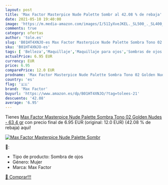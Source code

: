 ```yaml
---
layout: post
title: 'Max Factor Masterpice Nude Palette Sombr al 42.08 % de rebaja'
date: 2021-05-10 19:40:00
image: 'https://m.media-amazon.com/images/I/51IyXveJKEL._SL500_._SL400_.jpg'
comments: true
category: ofertas
author: 'tole.es'
slug: 'B01HT4XNJO-es Max Factor Masterpice Nude Palette Sombra Tono 02 Golden...'
sku: 'B01HT4XNJO-es'
tags: [ 'Belleza','Maquillaje','Maquillaje para ojos','Sombras de ojos','factor','max','max factor', ]
actualPrice: 6.95 EUR
currency: EUR
price: 6.95
comparePrice: 12.0 EUR
prodname: 'Max Factor Masterpice Nude Palette Sombra Tono 02 Golden Nudes - 63 4 gr'
country: 'es'
flag: '🇪🇸'
brand: 'Max Factor'
buyurl: 'https://www.amazon.es/dp/B01HT4XNJO/?tag=tolees-21'
descuento: '42.08'
average: '6.95'
---
```


Tienes [Max Factor Masterpice Nude Palette Sombra Tono 02 Golden Nudes - 63 4 gr](https://www.amazon.es/dp/B01HT4XNJO/?tag=tolees-21) con precio final de  6.95 EUR (original: 12.0 EUR) (42.08 %  de rebaja) aqui!

[![Max Factor Masterpice Nude Palette Sombr](https://m.media-amazon.com/images/I/51IyXveJKEL._SL500_._SL400_.jpg)](https://www.amazon.es/dp/B01HT4XNJO/?tag=tolees-21)

🔎:

- Tipo de producto: Sombra de ojos
- Género: Mujer
- Marca: Max Factor

[🛒 Comprar!!!](https://www.amazon.es/dp/B01HT4XNJO/?tag=tolees-21)
